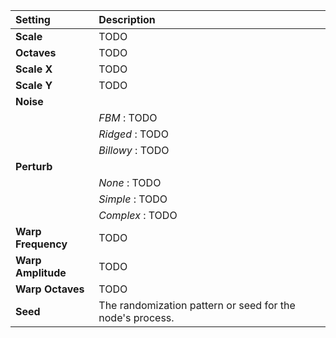
| Setting            | Description                                               |
| :----------------- | :-------------------------------------------------------- |
| **Scale**          | TODO                                                      |
| **Octaves**        | TODO                                                      |
| **Scale X**        | TODO                                                      |
| **Scale Y**        | TODO                                                      |
| **Noise**          |
|                    | *FBM* : TODO                                              |
|                    | *Ridged* : TODO                                           |
|                    | *Billowy* : TODO                                          |
| **Perturb**        |
|                    | *None* : TODO                                             |
|                    | *Simple* : TODO                                           |
|                    | *Complex* : TODO                                          |
| **Warp Frequency** | TODO                                                      |
| **Warp Amplitude** | TODO                                                      |
| **Warp Octaves**   | TODO                                                      |
| **Seed**           | The randomization pattern or seed for the node's process. |